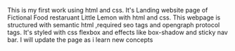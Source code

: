 This is my first work using html and css.
It's Landing website page of  Fictional Food restaruant Little Lemon with html and css.
This webpage is structured with semantic html ,required seo tags and opengraph protocol tags.
It's styled with css flexbox and effects like box-shadow and sticky nav bar.
I will update the page as i learn new concepts
